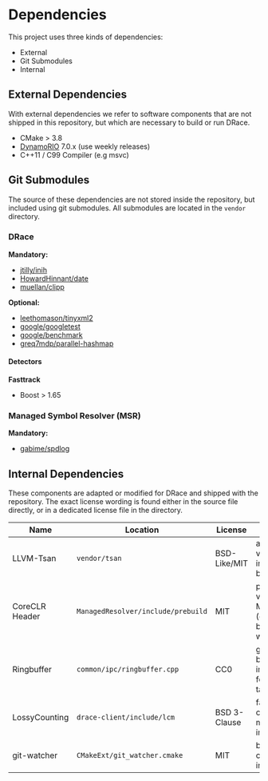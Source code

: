 # Dependencies

This project uses three kinds of dependencies:

- External
- Git Submodules
- Internal

## External Dependencies

With external dependencies we refer to software components that are not shipped in this repository, but which are necessary to build or run DRace.

- CMake > 3.8
- [DynamoRIO](https://github.com/DynamoRIO/dynamorio) 7.0.x (use weekly releases)
- C++11 / C99 Compiler (e.g msvc)

## Git Submodules

The source of these dependencies are not stored inside the repository, but included using git submodules.
All submodules are located in the `vendor` directory.

### DRace

**Mandatory:**

- [jtilly/inih](https://github.com/jtilly/inih)
- [HowardHinnant/date](https://github.com/HowardHinnant/date)
- [muellan/clipp](https://github.com/muellan/clipp)

**Optional:**

- [leethomason/tinyxml2](https://github.com/leethomason/tinyxml2)
- [google/googletest](https://github.com/google/googletest)
- [google/benchmark](https://github.com/google/benchmark)
- [greq7mdp/parallel-hashmap](https://github.com/greg7mdp/parallel-hashmap)

#### Detectors

**Fasttrack**

- Boost > 1.65


### Managed Symbol Resolver (MSR)

**Mandatory:**

- [gabime/spdlog](https://github.com/gabime/spdlog)


## Internal Dependencies

These components are adapted or modified for DRace and shipped with the repository.
The exact license wording is found either in the source file directly, or in a dedicated license file in the directory.

| Name         | Location                          | License     | Comment |
|--------------|-----------------------------------|-------------|---------|
|LLVM-Tsan     | `vendor/tsan`                     | BSD-Like/MIT| a customized version is included in binary format|
|CoreCLR Header| `ManagedResolver/include/prebuild`| MIT         | prebuild version of MIDL files (cannot be build on windows)|
|Ringbuffer    | `common/ipc/ringbuffer.cpp`       | CC0         | generic ring buffer implementation for embedded targets|
|LossyCounting | `drace-client/include/lcm`        | BSD 3-Clause| fast lossy-counting model implementation|
|git-watcher   | `CMakeExt/git_watcher.cmake`      | MIT         | burn in git commit hash into binary|

